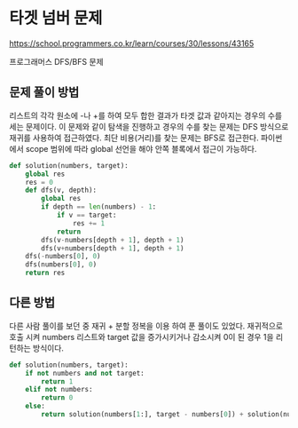 # 타겟 넘버 문제
https://school.programmers.co.kr/learn/courses/30/lessons/43165

프로그래머스 DFS/BFS 문제
## 문제 풀이 방법
리스트의 각각 원소에 -나 +를 하여 모두 합한 결과가 타겟 값과 같아지는 경우의 수를 세는 문제이다. 
이 문제와 같이 탐색을 진행하고 경우의 수를 찾는 문제는 DFS 방식으로 재귀를 사용하여 접근하였다. 최단 비용(거리)를 
찾는 문제는 BFS로 접근한다. 파이썬에서 scope 범위에 따라 global 선언을 해야 안쪽 블록에서 접근이 가능하다.

```python
def solution(numbers, target):
    global res
    res = 0
    def dfs(v, depth):
        global res
        if depth == len(numbers) - 1:
            if v == target:
                res += 1
            return
        dfs(v-numbers[depth + 1], depth + 1)
        dfs(v+numbers[depth + 1], depth + 1)
    dfs(-numbers[0], 0)
    dfs(numbers[0], 0)
    return res
```
## 다른 방법
다른 사람 풀이를 보던 중 재귀 + 분할 정복을 이용 하여 푼 풀이도 있었다. 재귀적으로 호출 시켜 numbers 리스트와
target 값을 증가시키거나 감소시켜 0이 된 경우 1을 리턴하는 방식이다.
```python
def solution(numbers, target):
    if not numbers and not target:
        return 1
    elif not numbers:
        return 0
    else:
        return solution(numbers[1:], target - numbers[0]) + solution(numbers[1:],  target + numbers[0])
```
